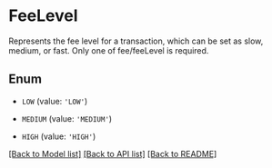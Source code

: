 # FeeLevel

Represents the fee level for a transaction, which can be set as slow, medium, or fast. Only one of fee/feeLevel is required.

## Enum

* `LOW` (value: `'LOW'`)

* `MEDIUM` (value: `'MEDIUM'`)

* `HIGH` (value: `'HIGH'`)

[[Back to Model list]](../README.md#documentation-for-models) [[Back to API list]](../README.md#documentation-for-api-endpoints) [[Back to README]](../README.md)


